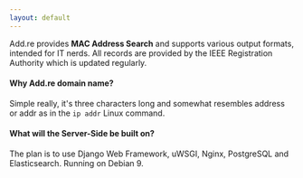 ```yaml
---
layout: default
---
```


Add.re provides **MAC Address Search** and supports various output formats, intended for IT nerds.
All records are provided by the IEEE Registration Authority which is updated regularly. 

#### Why Add.re domain name?
Simple really, it's three characters long and somewhat resembles address or addr as in the `ip addr` Linux command.

#### What will the Server-Side be built on?
The plan is to use Django Web Framework, uWSGI, Nginx, PostgreSQL and Elasticsearch. Running on Debian 9.

